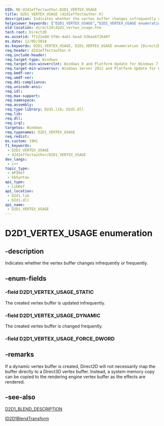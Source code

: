 ```yaml
---
UID: NE:d2d1effectauthor.D2D1_VERTEX_USAGE
title: D2D1_VERTEX_USAGE (d2d1effectauthor.h)
description: Indicates whether the vertex buffer changes infrequently or frequently.
helpviewer_keywords: ["D2D1_VERTEX_USAGE","D2D1_VERTEX_USAGE enumeration [Direct2D]","D2D1_VERTEX_USAGE_DYNAMIC","D2D1_VERTEX_USAGE_STATIC","d2d1effectauthor/D2D1_VERTEX_USAGE","d2d1effectauthor/D2D1_VERTEX_USAGE_DYNAMIC","d2d1effectauthor/D2D1_VERTEX_USAGE_STATIC","direct2d.d2d1_vertex_usage"]
old-location: direct2d\d2d1_vertex_usage.htm
tech.root: Direct2D
ms.assetid: ff122e0d-5f0e-4a61-bead-53bea6f1648f
ms.date: 12/05/2018
ms.keywords: D2D1_VERTEX_USAGE, D2D1_VERTEX_USAGE enumeration [Direct2D], D2D1_VERTEX_USAGE_DYNAMIC, D2D1_VERTEX_USAGE_STATIC, d2d1effectauthor/D2D1_VERTEX_USAGE, d2d1effectauthor/D2D1_VERTEX_USAGE_DYNAMIC, d2d1effectauthor/D2D1_VERTEX_USAGE_STATIC, direct2d.d2d1_vertex_usage
req.header: d2d1effectauthor.h
req.include-header: 
req.target-type: Windows
req.target-min-winverclnt: Windows 8 and Platform Update for Windows 7 [desktop apps \| UWP apps]
req.target-min-winversvr: Windows Server 2012 and Platform Update for Windows Server 2008 R2 [desktop apps \| UWP apps]
req.kmdf-ver: 
req.umdf-ver: 
req.ddi-compliance: 
req.unicode-ansi: 
req.idl: 
req.max-support: 
req.namespace: 
req.assembly: 
req.type-library: D2d1.lib; D2d1.dll
req.lib: 
req.dll: 
req.irql: 
targetos: Windows
req.typenames: D2D1_VERTEX_USAGE
req.redist: 
ms.custom: 19H1
f1_keywords:
 - D2D1_VERTEX_USAGE
 - d2d1effectauthor/D2D1_VERTEX_USAGE
dev_langs:
 - c++
topic_type:
 - APIRef
 - kbSyntax
api_type:
 - LibDef
api_location:
 - D2d1.lib
 - D2d1.dll
api_name:
 - D2D1_VERTEX_USAGE
---
```


# D2D1_VERTEX_USAGE enumeration


## -description

Indicates whether the vertex buffer changes infrequently or frequently.

## -enum-fields

### -field D2D1_VERTEX_USAGE_STATIC

The created vertex buffer is updated infrequently.

### -field D2D1_VERTEX_USAGE_DYNAMIC

The created vertex buffer is changed frequently.

### -field D2D1_VERTEX_USAGE_FORCE_DWORD

## -remarks

If a dynamic vertex buffer is created, Direct2D will not necessarily map the buffer directly to a Direct3D vertex buffer. Instead, a system memory copy can be copied to the rendering engine vertex buffer as the effects are rendered.

## -see-also

<a href="https://docs.microsoft.com/windows/desktop/api/d2d1effectauthor/ns-d2d1effectauthor-d2d1_blend_description">D2D1_BLEND_DESCRIPTION</a>



<a href="https://docs.microsoft.com/windows/desktop/api/d2d1effectauthor/nn-d2d1effectauthor-id2d1blendtransform">ID2D1BlendTransform</a>

